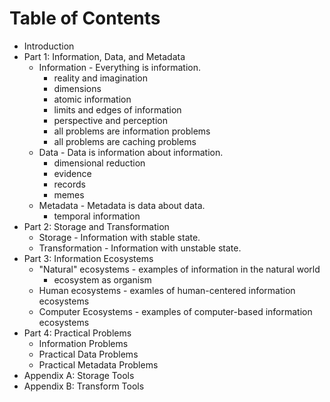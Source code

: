 # Table of Contents

- Introduction
- Part 1: Information, Data, and Metadata
  - Information - Everything is information.
    - reality and imagination
    - dimensions
    - atomic information
    - limits and edges of information
    - perspective and perception
    - all problems are information problems
    - all problems are caching problems
  - Data - Data is information about information.
    - dimensional reduction
    - evidence
    - records
    - memes
  - Metadata - Metadata is data about data.
    - temporal information
- Part 2: Storage and Transformation
  - Storage - Information with stable state.
  - Transformation - Information with unstable state.
- Part 3: Information Ecosystems
  - "Natural" ecosystems - examples of information in the natural world
    - ecosystem as organism
  - Human ecosystems - examles of human-centered information ecosystems
  - Computer Ecosystems - examples of computer-based information ecosystems
- Part 4: Practical Problems
  - Information Problems
  - Practical Data Problems
  - Practical Metadata Problems
- Appendix A: Storage Tools
- Appendix B: Transform Tools
